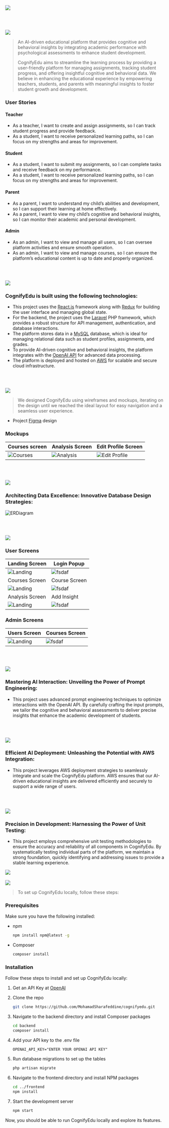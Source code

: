 <img src="./readme/title1.svg"/>

<br><br>

<!-- project philosophy -->
<img src="./readme/title2.svg"/>

> An AI-driven educational platform that provides cognitive and behavioral insights by integrating academic performance with psychological assessments to enhance student development.
>
> CognifyEdu aims to streamline the learning process by providing a user-friendly platform for managing assignments, tracking student progress, and offering insightful cognitive and behavioral data. We believe in enhancing the educational experience by empowering teachers, students, and parents with meaningful insights to foster student growth and development.

### User Stories

#### Teacher

- As a teacher, I want to create and assign assignments, so I can track student progress and provide feedback.
- As a student, I want to receive personalized learning paths, so I can focus on my strengths and areas for improvement.

#### Student

- As a student, I want to submit my assignments, so I can complete tasks and receive feedback on my performance.
- As a student, I want to receive personalized learning paths, so I can focus on my strengths and areas for improvement.

#### Parent

- As a parent, I want to understand my child’s abilities and development, so I can support their learning at home effectively.
- As a parent, I want to view my child’s cognitive and behavioral insights, so I can monitor their academic and personal development.

#### Admin

- As an admin, I want to view and manage all users, so I can oversee platform activities and ensure smooth operation.
- As an admin, I want to view and manage courses, so I can ensure the platform’s educational content is up to date and properly organized.

<br><br>

<!-- Tech stack -->
<img src="./readme/title3.svg"/>

### CognifyEdu is built using the following technologies:

- This project uses the [React.js](https://reactjs.org/) framework along with [Redux](https://redux.js.org/) for building the user interface and managing global state.
- For the backend, the project uses the [Laravel](https://laravel.com/) PHP framework, which provides a robust structure for API management, authentication, and database interactions.
- The platform stores data in a [MySQL](https://www.mysql.com/) database, which is ideal for managing relational data such as student profiles, assignments, and grades.
- To provide AI-driven cognitive and behavioral insights, the platform integrates with the [OpenAI API](https://openai.com/) for advanced data processing.
- The platform is deployed and hosted on [AWS](https://aws.amazon.com/) for scalable and secure cloud infrastructure.

<br><br>

<!-- UI UX -->
<img src="./readme/title4.svg"/>

> We designed CognifyEdu using wireframes and mockups, iterating on the design until we reached the ideal layout for easy navigation and a seamless user experience.

- Project [Figma](https://www.figma.com/design/U2P8bXvDJkAEcWznBTxUUh/UI-UX-Assignments?node-id=257-428&t=CbqzlIepZUG9RqWT-1) design

### Mockups

| Courses screen                               | Analysis Screen                             | Edit Profile Screen                            |
| ----------------------------------------- | --------------------------------------- | --------------------------------------- |
| ![Courses](./readme/assets/mockup-courses.png) | ![Analysis](./readme/assets/mockup-analysis.png) | ![Edit Profile](./readme/assets/mockup-editprofile.png) |

<br><br>

<!-- Database Design -->
<img src="./readme/title5.svg"/>

### Architecting Data Excellence: Innovative Database Design Strategies:

![ERDiagram](./readme/assets/db-schema.png)

<br><br>

<!-- Implementation -->
<img src="./readme/title6.svg"/>

### User Screens

| Landing Screen                              | Login Popup                                 |
| ------------------------------------------- | ------------------------------------------- |
| ![Landing](./readme/assets/landing.gif)     | ![fsdaf](./readme/assets/login.gif)         |
| Courses Screen                              | Course Screen                               |
| ![Landing](./readme/assets/courses.gif)     | ![fsdaf](./readme/assets/course.gif)        |
| Analysis Screen                             | Add Insight                                 |
| ![Landing](./readme/assets/analysis.gif)    | ![fsdaf](./readme/assets/add-insight.gif)   |

### Admin Screens

| Users Screen                                | Courses Screen                              |
| ------------------------------------------- | ------------------------------------------- |
| ![Landing](./readme/assets/admin-users.png) | ![fsdaf](./readme/assets/admin-courses.png) |

<br><br>

<!-- Prompt Engineering -->
<img src="./readme/title7.svg"/>

### Mastering AI Interaction: Unveiling the Power of Prompt Engineering:

- This project uses advanced prompt engineering techniques to optimize interactions with the OpenAI API. By carefully crafting the input prompts, we tailor the cognitive and behavioral assessments to deliver precise insights that enhance the academic development of students.

<br><br>

<!-- AWS Deployment -->
<img src="./readme/title8.svg"/>

### Efficient AI Deployment: Unleashing the Potential with AWS Integration:

- This project leverages AWS deployment strategies to seamlessly integrate and scale the CognifyEdu platform. AWS ensures that our AI-driven educational insights are delivered efficiently and securely to support a wide range of users.

<br><br>

<!-- Unit Testing -->
<img src="./readme/title9.svg"/>

### Precision in Development: Harnessing the Power of Unit Testing:

- This project employs comprehensive unit testing methodologies to ensure the accuracy and reliability of all components in CognifyEdu. By systematically testing individual parts of the platform, we maintain a strong foundation, quickly identifying and addressing issues to provide a stable learning experience.

<img src="./readme/assets/unit-test.png"/>
<br><br>

<!-- How to run -->
<img src="./readme/title10.svg"/>

> To set up CognifyEdu locally, follow these steps:

### Prerequisites

Make sure you have the following installed:

- npm
  ```sh
  npm install npm@latest -g
  ```
- Composer
  ```sh
  composer install
  ```

### Installation

Follow these steps to install and set up CognifyEdu locally:

1. Get an API Key at [OpenAI](https://beta.openai.com/signup/)

2. Clone the repo
   ```sh
   git clone https://github.com/MohamadSharafeddine/cognifyedu.git
   ```

3. Navigate to the backend directory and install Composer packages
   ```sh
   cd backend
   composer install
   ```

4. Add your API key to the .env file
   ```env
   OPENAI_API_KEY="ENTER YOUR OPENAI API KEY"
   ```
   
5. Run database migrations to set up the tables
   ```sh
   php artisan migrate
   ```
   
6. Navigate to the frontend directory and install NPM packages
   ```sh
   cd ../frontend
   npm install
   ```

7. Start the development server
   ```sh
   npm start
   ```

Now, you should be able to run CognifyEdu locally and explore its features.
